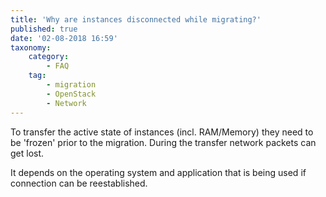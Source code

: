 ```yaml
---
title: 'Why are instances disconnected while migrating?'
published: true
date: '02-08-2018 16:59'
taxonomy:
    category:
        - FAQ
    tag:
        - migration
        - OpenStack
        - Network
---
```


To transfer the active state of instances (incl. RAM/Memory) they need to be 'frozen' prior to the migration. During the transfer network packets can get lost. 

It depends on the operating system and application that is being used if connection can be reestablished.